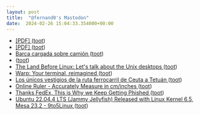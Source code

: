 ```yaml
---
layout: post
title:  "@fernand0's Mastodon"
date:  2024-02-26 15:04:33.354000+00:00
---
```

*  [[PDF]    ](https://assets.csom.umn.edu/assets/71516.pdf) ([toot](https://mastodon.social/@fernand0/111998394260016471))
*  [[PDF]    ](https://media.www.kent.ac.uk/se/29946/SophieKnott-AreMobilePhonestheFutureforEducationinAfrica.pdf) ([toot](https://mastodon.social/@fernand0/111998275077185687))
*  [Barca cargada sobre camión ](https://www.flickr.com/photos/fernand0/53530989510) ([toot](https://mastodon.social/@fernand0/111998257136719900))
*  [ ](https://astrodon.social/@juandesant) ([toot](https://mastodon.social/@fernand0/111998108534311110))
*  [The Land Before Linux: Let's talk about the Unix desktops ](https://www.theregister.com/2024/01/27/opinion_column) ([toot](https://mastodon.social/@fernand0/111997791122320954))
*  [Warp: Your terminal, reimagined ](https://www.warp.dev) ([toot](https://mastodon.social/@fernand0/111997599926181158))
*  [Los únicos vestigios de la ruta ferrocarril de Ceuta a Tetuán ](https://elfarodeceuta.es/unicos-vestigios-ruta-ferrocarril-ceuta-tetua) ([toot](https://mastodon.social/@fernand0/111997208922453037))
*  [Online Ruler - Accurately Measure in cm/inches ](https://onlinerulers.com) ([toot](https://mastodon.social/@fernand0/111997091465742975))
*  [Thanks FedEx, This is Why we Keep Getting Phished ](https://www.troyhunt.com/thanks-fedex-this-is-why-we-keep-getting-phished) ([toot](https://mastodon.social/@fernand0/111995509820013981))
*  [Ubuntu 22.04.4 LTS (Jammy Jellyfish) Released with Linux Kernel 6.5, Mesa 23.2 - 9to5Linux  ](https://9to5linux.com/ubuntu-22-04-4-lts-jammy-jellyfish-released-with-linux-kernel-6-5-mesa-23-2) ([toot](https://mastodon.social/@fernand0/111993501210269562))

